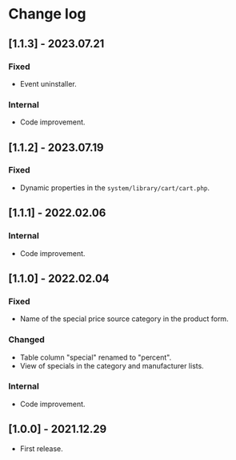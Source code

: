 # Change log

## [1.1.3] - 2023.07.21
### Fixed
- Event uninstaller.
### Internal
- Code improvement.

## [1.1.2] - 2023.07.19
### Fixed
- Dynamic properties in the `system/library/cart/cart.php`.

## [1.1.1] - 2022.02.06
### Internal
- Code improvement.

## [1.1.0] - 2022.02.04
### Fixed
- Name of the special price source category in the product form.
### Changed
- Table column "special" renamed to "percent".
- View of specials in the category and manufacturer lists.
### Internal
- Code improvement.

## [1.0.0] - 2021.12.29
- First release.
